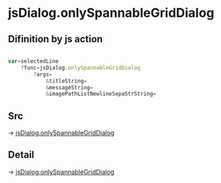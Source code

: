 # jsDialog.onlySpannableGridDialog

## Difinition by js action

```js.js

var=selectedLine
	?func=jsDialog.onlySpannableGridDialog
		?args=
			&titleString=
			&messageString=
			&imagePathListNewlineSepaStrString=
```

## Src

-> [jsDialog.onlySpannableGridDialog](https://github.com/puutaro/CommandClick/blob/master/app/src/main/java/com/puutaro/commandclick/fragment_lib/terminal_fragment/js_interface/dialog/JsDialog.kt#L230)

## Detail

-> [jsDialog.onlySpannableGridDialog](https://github.com/puutaro/CommandClick/blob/master/md/developer/js_interface/details/dialog/JsDialog/onlySpannableGridDialog.md)

